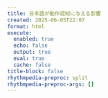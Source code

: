 ```yaml
---
title: 日本語が動作認知に与える影響
created: 2025-06-05T22:07
format: html
execute:
  enabled: true
  echo: false
  output: true
  eval: true
  cache: false
title-block: false
rhythmpedia-preproc: split
rhythmpedia-preproc-args: []
---
```




